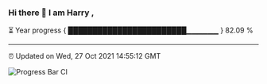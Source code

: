 ### Hi there 👋 I am Harry , 

⏳ Year progress { ████████████████████████▁▁▁▁▁▁ } 82.09 %

---

⏰ Updated on Wed, 27 Oct 2021 14:55:12 GMT

![Progress Bar CI](https://github.com/duykhang68/duykhang68/workflows/Progress%20Bar%20CI/badge.svg)
